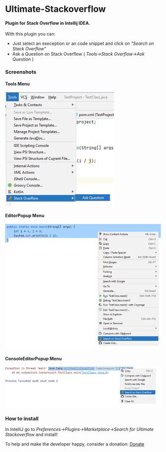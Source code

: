 # Ultimate-Stackoverflow
#### Plugin for Stack Overflow in Intellij IDEA.

With this plugin you can:

* Just select an exeception or an code snippet and click on *"Search on Stack Overflow"*
* Ask a Question on Stack Overflow ( *Tools->Stack Overflow->Ask Question* )

### Screenshots

#### Tools Menu
![ToolsMenu](/screenshots/screen_3.PNG)

#### EditorPopup Menu
![EditorPopupMenu](/screenshots/screen_2.PNG)

#### ConsoleEditorPopup Menu
![ConsoleEditorPopupMenu](/screenshots/screen_1.PNG)

### How to install

In IntelliJ go to *Preferences->Plugins->Marketplace->Search for Ultimate Stackoverflow* and install!

To help and make the developer happy, consider a donation: [Donate](https://www.paypal.com/cgi-bin/webscr?cmd=_s-xclick&hosted_button_id=PXNSDWADNANUU)
